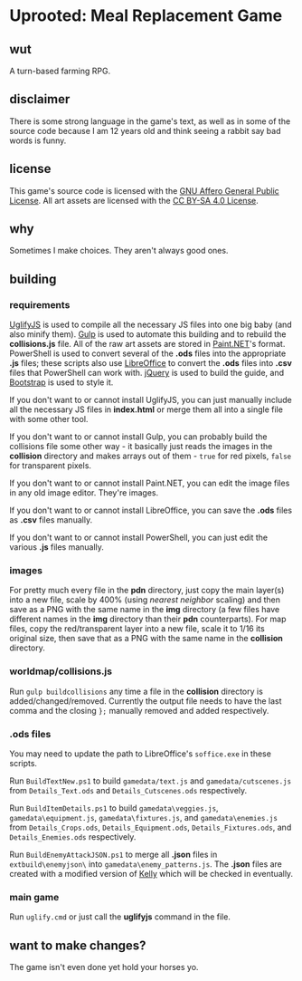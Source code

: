 # Uprooted: Meal Replacement Game
## wut
A turn-based farming RPG.
## disclaimer
There is some strong language in the game's text, as well as in some of the source code because I am 12 years old and think seeing a rabbit say bad words is funny.
## license
This game's source code is licensed with the [GNU Affero General Public License](https://www.gnu.org/licenses/agpl-3.0.en.html). All art assets are licensed with the [CC BY-SA 4.0 License](https://creativecommons.org/licenses/by-sa/4.0/legalcode).
## why
Sometimes I make choices. They aren't always good ones.
## building
### requirements
[UglifyJS](https://www.npmjs.com/package/uglify-js) is used to compile all the necessary JS files into one big baby (and also minify them). [Gulp](https://www.npmjs.com/package/gulp) is used to automate this building and to rebuild the **collisions.js** file. All of the raw art assets are stored in [Paint.NET](https://www.getpaint.net/)'s format. PowerShell is used to convert several of the **.ods** files into the appropriate **.js** files; these scripts also use [LibreOffice](https://www.libreoffice.org/) to convert the **.ods** files into **.csv** files that PowerShell can work with. [jQuery](https://jquery.com/) is used to build the guide, and [Bootstrap](https://getbootstrap.com/) is used to style it.

If you don't want to or cannot install UglifyJS, you can just manually include all the necessary JS files in **index.html** or merge them all into a single file with some other tool.

If you don't want to or cannot install Gulp, you can probably build the collisions file some other way - it basically just reads the images in the **collision** directory and makes arrays out of them - ``true`` for red pixels, ``false`` for transparent pixels.

If you don't want to or cannot install Paint.NET, you can edit the image files in any old image editor. They're images.

If you don't want to or cannot install LibreOffice, you can save the **.ods** files as **.csv** files manually.

If you don't want to or cannot install PowerShell, you can just edit the various **.js** files manually.

### images
For pretty much every file in the **pdn** directory, just copy the main layer(s) into a new file, scale by 400% (using _nearest neighbor_ scaling) and then save as a PNG with the same name in the **img** directory (a few files have different names in the **img** directory than their **pdn** counterparts). For map files, copy the red/transparent layer into a new file, scale it to 1/16 its original size, then save that as a PNG with the same name in the **collision** directory.
### worldmap/collisions.js
Run ``gulp buildcollisions`` any time a file in the **collision** directory is added/changed/removed. Currently the output file needs to have the last comma and the closing ``};`` manually removed and added respectively.
### .ods files
You may need to update the path to LibreOffice's ``soffice.exe`` in these scripts.

Run ``BuildTextNew.ps1`` to build ``gamedata/text.js`` and ``gamedata/cutscenes.js`` from ``Details_Text.ods`` and ``Details_Cutscenes.ods`` respectively.

Run ``BuildItemDetails.ps1`` to build ``gamedata\veggies.js``, ``gamedata\equipment.js``, ``gamedata\fixtures.js``, and ``gamedata\enemies.js`` from ``Details_Crops.ods``, ``Details_Equipment.ods``, ``Details_Fixtures.ods``, and ``Details_Enemies.ods`` respectively.

Run ``BuildEnemyAttackJSON.ps1`` to merge all **.json** files in ``extbuild\enemyjson\`` into ``gamedata\enemy_patterns.js``. The **.json** files are created with a modified version of [Kelly](https://github.com/HauntedBees/Kevin) which will be checked in eventually.
### main game
Run ``uglify.cmd`` or just call the **uglifyjs** command in the file.
## want to make changes?
The game isn't even done yet hold your horses yo.